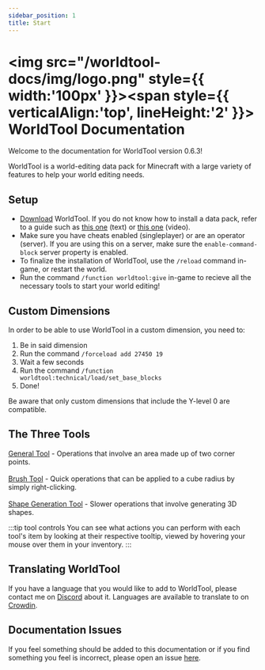 ```yaml
---
sidebar_position: 1
title: Start
---
```


# <img src="/worldtool-docs/img/logo.png" style={{ width:'100px' }}></img><span style={{ verticalAlign:'top', lineHeight:'2' }}> WorldTool Documentation</span>

Welcome to the documentation for WorldTool version 0.6.3!

WorldTool is a world-editing data pack for Minecraft with a large variety of features to help your world editing needs.


## Setup

* [Download](https://github.com/Ellivers/WorldTool/releases/download/v.0.6.3/WorldTool-0.6.3.zip) WorldTool. If you do not know how to install a data pack, refer to a guide such as [this one](https://minecraft.wiki/w/Tutorials/Installing_a_data_pack) (text) or [this one](https://youtu.be/C3zFd8pxFls) (video).
* Make sure you have cheats enabled (singleplayer) or are an operator (server). If you are using this on a server, make sure the `enable-command-block` server property is enabled.
* To finalize the installation of WorldTool, use the `/reload` command in-game, or restart the world.
* Run the command `/function worldtool:give` in-game to recieve all the necessary tools to start your world editing!


## Custom Dimensions

In order to be able to use WorldTool in a custom dimension, you need to:
1. Be in said dimension
2. Run the command `/forceload add 27450 19`
3. Wait a few seconds
4. Run the command `/function worldtool:technical/load/set_base_blocks`
5. Done!

Be aware that only custom dimensions that include the Y-level 0 are compatible.

## The Three Tools
[General Tool](category/general-tool) - Operations that involve an area made up of two corner points.<br></br>
[Brush Tool](category/brush-tool) - Quick operations that can be applied to a cube radius by simply right-clicking.<br></br>
[Shape Generation Tool](category/shape-generation-tool) - Slower operations that involve generating 3D shapes.

:::tip tool controls
You can see what actions you can perform with each tool's item by looking at their respective tooltip, viewed by hovering your mouse over them in your inventory.
:::

## Translating WorldTool

If you have a language that you would like to add to WorldTool, please contact me on [Discord](https://discord.gg/jn8d4zb) about it. Languages are available to translate to on [Crowdin](https://crowdin.com/project/worldtool).

## Documentation Issues
If you feel something should be added to this documentation or if you find something you feel is incorrect, please open an issue [here](https://github.com/Ellivers/wt-docs/issues).
